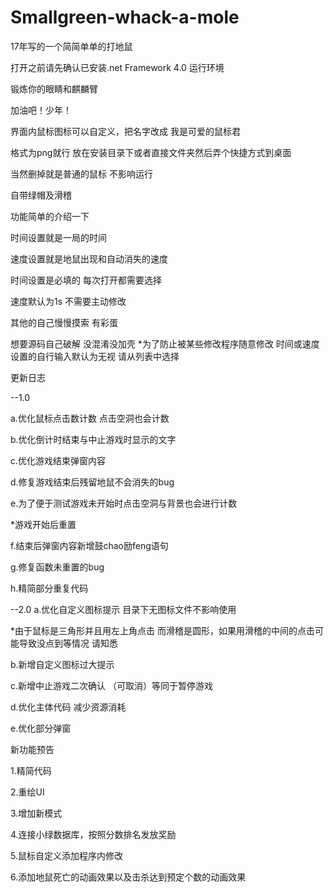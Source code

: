 # Smallgreen-whack-a-mole

17年写的一个简简单单的打地鼠



打开之前请先确认已安装.net Framework 4.0 运行环境


锻炼你的眼睛和麒麟臂

加油吧！少年！




界面内鼠标图标可以自定义，把名字改成 我是可爱的鼠标君

格式为png就行 放在安装目录下或者直接文件夹然后弄个快捷方式到桌面

当然删掉就是普通的鼠标 不影响运行

自带绿帽及滑稽




功能简单的介绍一下

时间设置就是一局的时间

速度设置就是地鼠出现和自动消失的速度

时间设置是必填的 每次打开都需要选择

速度默认为1s 不需要主动修改

其他的自己慢慢摸索
有彩蛋



想要源码自己破解 没混淆没加壳
*为了防止被某些修改程序随意修改 时间或速度设置的自行输入默认为无视 请从列表中选择






更新日志

--1.0

a.优化鼠标点击数计数 点击空洞也会计数

b.优化倒计时结束与中止游戏时显示的文字

c.优化游戏结束弹窗内容

d.修复游戏结束后残留地鼠不会消失的bug

e.为了便于测试游戏未开始时点击空洞与背景也会进行计数

*游戏开始后重置

f.结束后弹窗内容新增鼓chao励feng语句

g.修复函数未重置的bug

h.精简部分重复代码



--2.0
a.优化自定义图标提示 目录下无图标文件不影响使用

*由于鼠标是三角形并且用左上角点击 而滑稽是圆形，如果用滑稽的中间的点击可能导致没点到等情况 请知悉

b.新增自定义图标过大提示

c.新增中止游戏二次确认 （可取消）等同于暂停游戏

d.优化主体代码 减少资源消耗

e.优化部分弹窗



新功能预告

1.精简代码

2.重绘UI

3.增加新模式

4.连接小绿数据库，按照分数排名发放奖励

5.鼠标自定义添加程序内修改

6.添加地鼠死亡的动画效果以及击杀达到预定个数的动画效果
